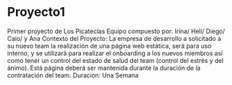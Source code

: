 # Proyecto1
Primer proyecto de Los Picateclas
Equipo compuesto por: Irina/ Heli/ Diego/ Caio/ y Ana
Contexto del Proyecto: La empresa de desarrollo a solicitado a su nuevo team la realización de una página web estática, será para uso interno, y se utilizará para realizar el onboarding a los nuevos miembros así como tener un control del estado de salud del team (control del estrés y del ánimo). Está página deberá ser mantenida durante la duración de la contratación del team.
Duracion: Una Semana
